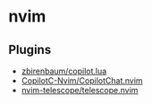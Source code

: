 # nvim

## Plugins
- [zbirenbaum/copilot.lua](https://github.com/zbirenbaum/copilot.lua)
- [CopilotC-Nvim/CopilotChat.nvim](https://github.com/CopilotC-Nvim/CopilotChat.nvim)
- [nvim-telescope/telescope.nvim](https://github.com/nvim-telescope/telescope.nvim)

